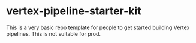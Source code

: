 # vertex-pipeline-starter-kit
This is a very basic repo template for people to get started building Vertex pipelines. This is not suitable for prod.
